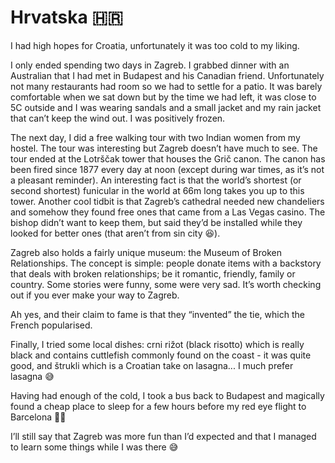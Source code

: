# Hrvatska 🇭🇷

I had high hopes for Croatia, unfortunately it was too cold to my liking.

I only ended spending two days in Zagreb. I grabbed dinner with an Australian that I had met in Budapest and his Canadian friend. Unfortunately not many restaurants had room so we had to settle for a patio. It was barely comfortable when we sat down but by the time we had left, it was close to 5C outside and I was wearing sandals and a small jacket and my rain jacket that can’t keep the wind out. I was positively frozen.

The next day, I did a free walking tour with two Indian women from my hostel. The tour was interesting but Zagreb doesn’t have much to see. The tour ended at the Lotrščak tower that houses the Grič canon. The canon has been fired since 1877 every day at noon (except during war times, as it’s not a pleasant reminder). An interesting fact is that the world’s shortest (or second shortest) funicular in the world at 66m long takes you up to this tower. Another cool tidbit is that Zagreb’s cathedral needed new chandeliers and somehow they found free ones that came from a Las Vegas casino. The bishop didn’t want to keep them, but said they’d be installed while they looked for better ones (that aren’t from sin city 😆).

Zagreb also holds a fairly unique museum:  the Museum of Broken Relationships. The concept is simple: people donate items with a backstory that deals with broken relationships; be it romantic, friendly, family or country. Some stories were funny, some were very sad. It’s worth checking out if you ever make your way to Zagreb.

Ah yes, and their claim to fame is that they “invented” the tie, which the French popularised.

Finally, I tried some local dishes: crni rižot (black risotto) which is really black and contains cuttlefish commonly found on the coast - it was quite good, and štrukli which is a Croatian take on lasagna... I much prefer lasagna 😅

Having had enough of the cold, I took a bus back to Budapest and magically found a cheap place to sleep for a few hours before my red eye flight to Barcelona 🥳🥳

I’ll still say that Zagreb was more fun than I’d expected and that I managed to learn some things while I was there 😅
